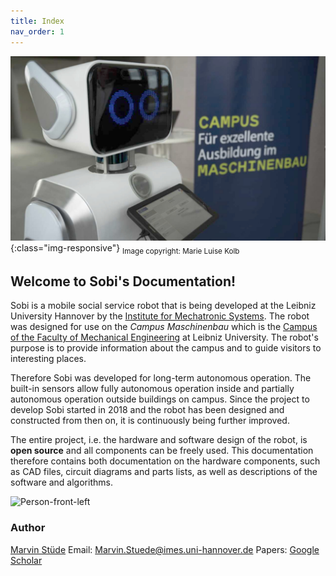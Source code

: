 ```yaml
---
title: Index
nav_order: 1
---
```

![Sobi-Header](/images/cmg_opening.jpg){:class="img-responsive"}
<sub>Image copyright: Marie Luise Kolb</sub>
## Welcome to Sobi's Documentation!
Sobi is a mobile social service robot that is being developed at the Leibniz University Hannover by the [Institute for Mechatronic Systems](https://www.imes.uni-hannover.de/en/). The robot was designed for use on the _Campus Maschinenbau_ which is the [Campus of the Faculty of Mechanical Engineering](https://www.maschinenbau.uni-hannover.de/en/faculty/mechanical-engineering-campus/) at Leibniz University. The robot's purpose is to provide information about the campus and to guide visitors to interesting places.

Therefore Sobi was developed for long-term autonomous operation. The built-in sensors allow fully autonomous operation inside and partially autonomous operation outside buildings on campus.
Since the project to develop Sobi started in 2018 and the robot has been designed and constructed from then on, it is continuously being further improved.

The entire project, i.e. the hardware and software design of the robot, is **open source** and all components can be freely used. This documentation therefore contains both documentation on the hardware components, such as CAD files, circuit diagrams and parts lists, as well as descriptions of the software and algorithms.


<img src="/Sobi/images/person_front_left.png" alt="Person-front-left" width="450"/>

### Author
[Marvin Stüde](https://www.imes.uni-hannover.de/en/institute/team/m-sc-marvin-stuede/)
Email: <Marvin.Stuede@imes.uni-hannover.de>
Papers: [Google Scholar](https://scholar.google.de/citations?user=UpE1ycMAAAAJ)
